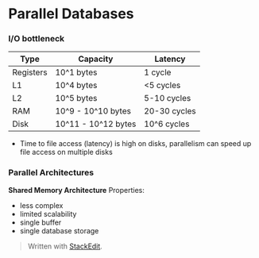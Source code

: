 # Parallel Databases

### I/O bottleneck

| Type      | Capacity            | Latency      |
|-----------|---------------------|--------------|
| Registers | 10^1 bytes          | 1 cycle      |
| L1        | 10^4 bytes          | <5 cycles    |
| L2        | 10^5 bytes          | 5-10 cycles  |
| RAM       | 10^9 - 10^10 bytes  | 20-30 cycles |
| Disk      | 10^11 - 10^12 bytes | 10^6 cycles  |

- Time to file access (latency) is high on disks, parallelism can speed up file access on multiple disks
 
### Parallel Architectures

**Shared Memory Architecture**
Properties:
- less complex
- limited scalability
- single buffer
- single database storage



> Written with [StackEdit](https://stackedit.io/).
<!--stackedit_data:
eyJoaXN0b3J5IjpbMTU1NDE1Mjk2LC0xODU2Nzg5MTM0LC0zNz
M2MTE5MjksLTE4NTY1Njc0NywxNDk4NDk5ODA2XX0=
-->